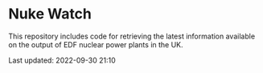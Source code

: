 # Nuke Watch

This repository includes code for retrieving the latest information available on the output of EDF nuclear power plants in the UK.

Last updated: 2022-09-30 21:10